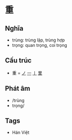 # 重

## Nghĩa

* trùng: trùng lặp, trùng hợp
* trọng: quan trọng, coi trọng

## Cấu trúc
* 重 = [ノ](ノ.md) [一](一.md) [丨](丨.md) [里](里.md)

## Phát âm

* /trùng
* trọng/

## Tags
* Hán Việt

<script>window.HANZI_FIELD='重';</script>

